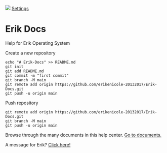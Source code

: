 ![](https://user-images.githubusercontent.com/108028311/187080997-70f90de6-28f9-49a4-820a-15c4d9d655ce.jpg) [Settings](https://github.com/erikenicole-20132017/erikenicole-20132017/blob/main/Erik/SETTINGS.md)

# Erik Docs
Help for Erik Operating System

Create a new repository
```
echo "# Erik-Docs" >> README.md
git init
git add README.md
git commit -m "first commit"
git branch -M main
git remote add origin https://github.com/erikenicole-20132017/Erik-Docs.git
git push -u origin main
```
Push repository
```
git remote add origin https://github.com/erikenicole-20132017/Erik-Docs.git
git branch -M main
git push -u origin main
```

Browse through the many documents in this help center. [Go to documents.](https://github.com/erikenicole-20132017/Erik-Docs/tree/main/Documents)

A message for Erik? [Click here!](mailto:erikngresi1@outlook.it)
